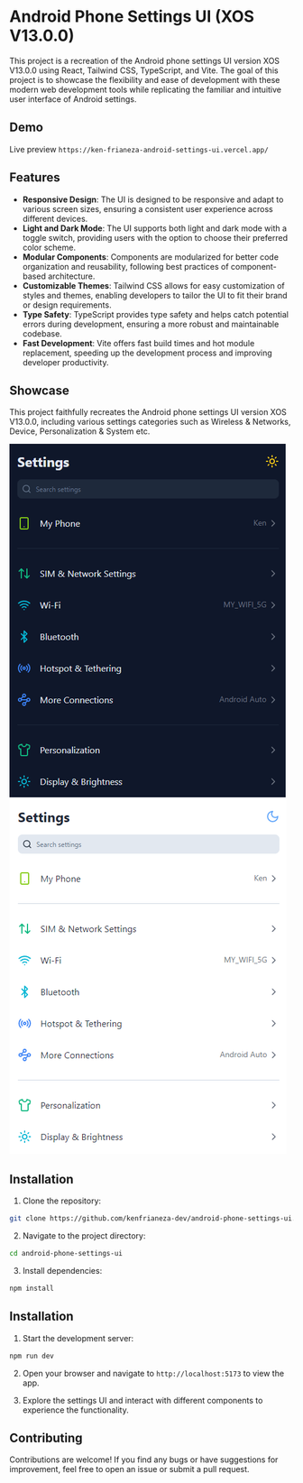 # Android Phone Settings UI (XOS V13.0.0)

This project is a recreation of the Android phone settings UI version XOS V13.0.0 using React, Tailwind CSS, TypeScript, and Vite. The goal of this project is to showcase the flexibility and ease of development with these modern web development tools while replicating the familiar and intuitive user interface of Android settings.

## Demo

Live preview `https://ken-frianeza-android-settings-ui.vercel.app/`

## Features

- **Responsive Design**: The UI is designed to be responsive and adapt to various screen sizes, ensuring a consistent user experience across different devices.
- **Light and Dark Mode**: The UI supports both light and dark mode with a toggle switch, providing users with the option to choose their preferred color scheme.
- **Modular Components**: Components are modularized for better code organization and reusability, following best practices of component-based architecture.
- **Customizable Themes**: Tailwind CSS allows for easy customization of styles and themes, enabling developers to tailor the UI to fit their brand or design requirements.
- **Type Safety**: TypeScript provides type safety and helps catch potential errors during development, ensuring a more robust and maintainable codebase.
- **Fast Development**: Vite offers fast build times and hot module replacement, speeding up the development process and improving developer productivity.

## Showcase

This project faithfully recreates the Android phone settings UI version XOS V13.0.0, including various settings categories such as Wireless & Networks, Device, Personalization & System etc.

![Dark Mode](/public/dark-mode.png)
![Light Mode](/public/light-mode.png)

## Installation

1. Clone the repository:

```bash
git clone https://github.com/kenfrianeza-dev/android-phone-settings-ui.git
```

2. Navigate to the project directory:

```bash
cd android-phone-settings-ui
```

3. Install dependencies:

```bash
npm install
```

## Installation

1. Start the development server:

```bash
npm run dev
```

2. Open your browser and navigate to `http://localhost:5173` to view the app.

3. Explore the settings UI and interact with different components to experience the functionality.

## Contributing

Contributions are welcome! If you find any bugs or have suggestions for improvement, feel free to open an issue or submit a pull request.
